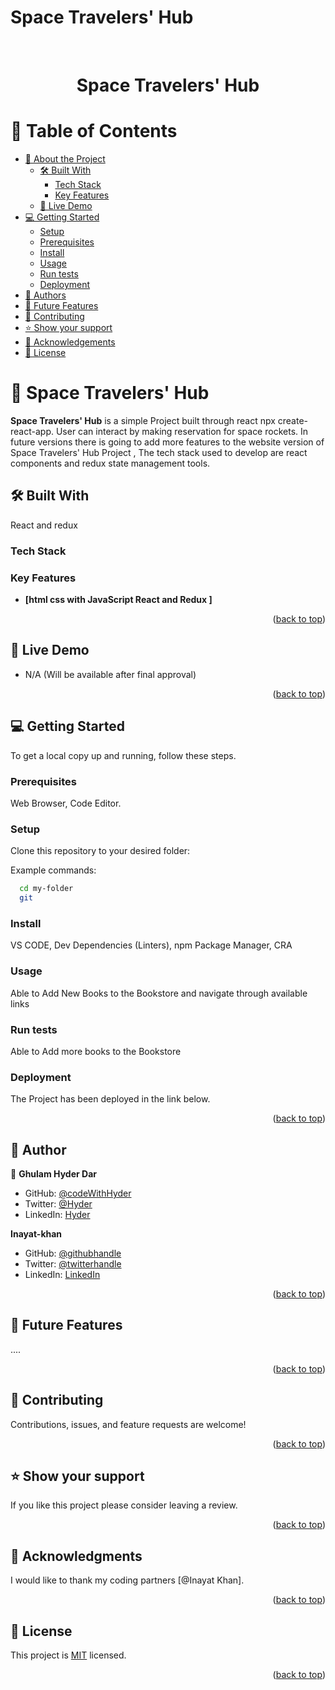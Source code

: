 # Space Travelers' Hub
<a name="readme-top"></a>

<div align="center">
  
  <br/>

  <h3><h1>Space Travelers' Hub</h1></h3>

</div>

# 📗 Table of Contents

- [📖 About the Project](#about-project)
  - [🛠 Built With](#built-with)
    - [Tech Stack](#tech-stack)
    - [Key Features](#key-features)
  - [🚀 Live Demo](#live-demo)
- [💻 Getting Started](#getting-started)
  - [Setup](#setup)
  - [Prerequisites](#prerequisites)
  - [Install](#install)
  - [Usage](#usage)
  - [Run tests](#run-tests)
  - [Deployment](#triangular_flag_on_post-deployment)
- [👥 Authors](#authors)
- [🔭 Future Features](#future-features)
- [🤝 Contributing](#contributing)
- [⭐️ Show your support](#support)
- [🙏 Acknowledgements](#acknowledgements)
- [📝 License](#license)

# 📖 Space Travelers' Hub <a name="about-project"></a>

**Space Travelers' Hub** is a simple Project built through react npx create-react-app. User can interact by making reservation for space rockets. In future versions there is going to add more features to the website version of Space Travelers' Hub Project , The tech stack used to develop are react components and redux state management tools. 

## 🛠 Built With <a name="built-with"></a>

React and redux

### Tech Stack <a name="tech-stack"></a>

### Key Features <a name="key-features"></a>

- **[html css with JavaScript React and Redux ]**

<p align="right">(<a href="#readme-top">back to top</a>)</p>

## 🚀 Live Demo <a name="live-demo"> </a>

- N/A (Will be available after final approval)



<p align="right">(<a href="#readme-top">back to top</a>)</p>

## 💻 Getting Started <a name="getting-started"></a>

To get a local copy up and running, follow these steps.

### Prerequisites
Web Browser, Code Editor.

### Setup

Clone this repository to your desired folder: 

Example commands:

```sh
  cd my-folder
  git 
```

### Install
VS CODE, Dev Dependencies (Linters), npm Package Manager, CRA 

### Usage
Able to Add New Books to the Bookstore and navigate through available links 

### Run tests
Able to Add more books to the Bookstore 

### Deployment
The Project has been deployed in the link below.

<p align="right">(<a href="#readme-top">back to top</a>)</p>

## 👥 Author <a name="authors"></a>

👤 **Ghulam Hyder Dar**

- GitHub: [@codeWithHyder](https://github.com/codeWithHyder)
- Twitter: [@Hyder](https://twitter.com/@hyder3512)
- LinkedIn: [Hyder](https://www.linkedin.com/in/ghulam-hyder-dar/)

**Inayat-khan**

- GitHub: [@githubhandle](https://github.com/Khanetmoi)
- Twitter: [@twitterhandle](https://twitter.com/InayatVan)
- LinkedIn: [LinkedIn](https://www.linkedin.com/in/khan-bitsindou-b37178228/)




<p align="right">(<a href="#readme-top">back to top</a>)</p>

## 🔭 Future Features <a name="future-features"></a>
....

<p align="right">(<a href="#readme-top">back to top</a>)</p>

## 🤝 Contributing <a name="contributing"></a>

Contributions, issues, and feature requests are welcome!

<p align="right">(<a href="#readme-top">back to top</a>)</p>

## ⭐️ Show your support <a name="support"></a>

If you like this project please consider leaving a review.

<p align="right">(<a href="#readme-top">back to top</a>)</p>

## 🙏 Acknowledgments <a name="acknowledgements"></a>

I would like to thank my coding partners [@Inayat Khan]. 

<p align="right">(<a href="#readme-top">back to top</a>)</p>

## 📝 License <a name="license"></a>

This project is [MIT](./LICENSE) licensed.

<p align="right">(<a href="#readme-top">back to top</a>)</p>
<a name="readme-top"></a>
